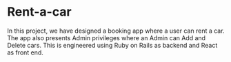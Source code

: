 # Rent-a-car
In this project, we have designed a booking app where a user can rent a car. The app also presents Admin privileges where an Admin can Add and Delete cars. This is engineered using Ruby on Rails as backend and React as front end.
